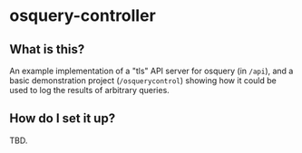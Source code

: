 # osquery-controller

## What is this?

An example implementation of a "tls" API server for osquery (in `/api`), and a basic demonstration project (`/osquerycontrol`) showing how it could be used to log the results of arbitrary queries.

## How do I set it up?

TBD.
